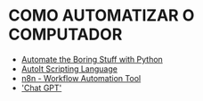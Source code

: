 # COMO AUTOMATIZAR O COMPUTADOR

- [Automate the Boring Stuff with Python](https://automatetheboringstuff.com/ 'Automate the Boring Stuff with Python')
- [AutoIt Scripting Language](https://www.autoitscript.com/site/autoit/ 'AutoIt Scripting Language')
- [n8n - Workflow Automation Tool](https://github.com/n8n-io/n8n/ 'n8n - Workflow Automation Tool')
- ['Chat GPT'](https://chat.openai.com/ 'Chat GPT')
